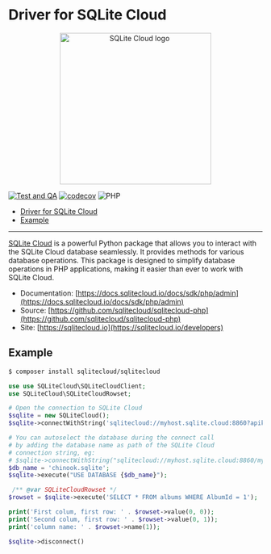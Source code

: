 # Driver for SQLite Cloud

<p align="center">
  <img src="https://sqlitecloud.io/social/logo.png" height="300" alt="SQLite Cloud logo">
</p>


[![Test and QA](https://github.com/sqlitecloud/sqlitecloud-php/actions/workflows/deploy.yaml/badge.svg?branch=main)](https://github.com/sqlitecloud/sqlitecloud-php/actions/workflows/deploy.yaml)
[![codecov](https://codecov.io/gh/sqlitecloud/sqlitecloud-php/graph/badge.svg?token=3FFHULGCOY)](https://codecov.io/gh/sqlitecloud/sqlitecloud-php)
![PHP](https://img.shields.io/packagist/dependency-v/sqlitecloud/sqlitecloud/php)


- [Driver for SQLite Cloud](#driver-for-sqlite-cloud)
- [Example](#example)

---

[SQLite Cloud](https://sqlitecloud.io) is a powerful Python package that allows you to interact with the SQLite Cloud database seamlessly. It provides methods for various database operations. This package is designed to simplify database operations in PHP applications, making it easier than ever to work with SQLite Cloud.


- Documentation: [https://docs.sqlitecloud.io/docs/sdk/php/admin](https://docs.sqlitecloud.io/docs/sdk/php/admin)
- Source: [https://github.com/sqlitecloud/sqlitecloud-php](https://github.com/sqlitecloud/sqlitecloud-php)
- Site: [https://sqlitecloud.io](https://sqlitecloud.io/developers)

## Example

```bash
$ composer install sqlitecloud/sqlitecloud
```

```php
use use SQLiteCloud\SQLiteCloudClient;
use SQLiteCloud\SQLiteCloudRowset;

# Open the connection to SQLite Cloud
$sqlite = new SQLiteCloud();
$sqlite->connectWithString('sqlitecloud://myhost.sqlite.cloud:8860?apikey=myapikey');

# You can autoselect the database during the connect call
# by adding the database name as path of the SQLite Cloud
# connection string, eg:
# $sqlite->connectWithString("sqlitecloud://myhost.sqlite.cloud:8860/mydatabase?apikey=myapikey");
$db_name = 'chinook.sqlite';
$sqlite->execute("USE DATABASE {$db_name}");

 /** @var SQLiteCloudRowset */
$rowset = $sqlite->execute('SELECT * FROM albums WHERE AlbumId = 1');

print('First colum, first row: ' . $rowset->value(0, 0));
print('Second colum, first row: ' . $rowset->value(0, 1));
print('column name: ' . $rowset->name(1));

$sqlite->disconnect()
```
